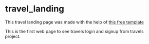 # travel_landing

This travel landing page was made with the help of [this free template](http://freebiesbug.com/code-stuff/mountain-king-html-bootstrap-template/) 

This is the first web page to see travels login and signup from travels project.
